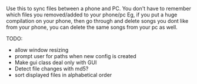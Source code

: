 Use this to sync files between a phone and PC.
You don't have to remember which files you removed/added 
to your phone/pc
Eg, if you put a huge compilation on your phone,
    then go through and delete songs you dont like
    from your phone, you can delete the same songs
    from your pc as well.

TODO:
- allow window resizing
- prompt user for paths when new config is created
- Make gui class deal only with GUI
- Detect file changes with md5?
- sort displayed files in alphabetical order
